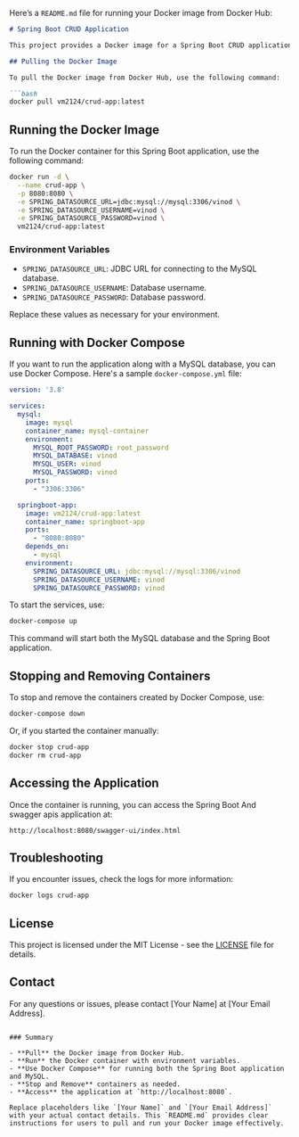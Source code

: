 Here’s a `README.md` file for running your Docker image from Docker Hub:

```markdown
# Spring Boot CRUD Application

This project provides a Docker image for a Spring Boot CRUD application. This image has been published to Docker Hub and can be easily pulled and run.

## Pulling the Docker Image

To pull the Docker image from Docker Hub, use the following command:

```bash
docker pull vm2124/crud-app:latest
```

## Running the Docker Image

To run the Docker container for this Spring Boot application, use the following command:

```bash
docker run -d \
  --name crud-app \
  -p 8080:8080 \
  -e SPRING_DATASOURCE_URL=jdbc:mysql://mysql:3306/vinod \
  -e SPRING_DATASOURCE_USERNAME=vinod \
  -e SPRING_DATASOURCE_PASSWORD=vinod \
  vm2124/crud-app:latest
```

### Environment Variables

- `SPRING_DATASOURCE_URL`: JDBC URL for connecting to the MySQL database.
- `SPRING_DATASOURCE_USERNAME`: Database username.
- `SPRING_DATASOURCE_PASSWORD`: Database password.

Replace these values as necessary for your environment.

## Running with Docker Compose

If you want to run the application along with a MySQL database, you can use Docker Compose. Here's a sample `docker-compose.yml` file:

```yaml
version: '3.8'

services:
  mysql:
    image: mysql
    container_name: mysql-container
    environment:
      MYSQL_ROOT_PASSWORD: root_password
      MYSQL_DATABASE: vinod
      MYSQL_USER: vinod
      MYSQL_PASSWORD: vinod
    ports:
      - "3306:3306"

  springboot-app:
    image: vm2124/crud-app:latest
    container_name: springboot-app
    ports:
      - "8080:8080"
    depends_on:
      - mysql
    environment:
      SPRING_DATASOURCE_URL: jdbc:mysql://mysql:3306/vinod
      SPRING_DATASOURCE_USERNAME: vinod
      SPRING_DATASOURCE_PASSWORD: vinod
```

To start the services, use:

```bash
docker-compose up
```

This command will start both the MySQL database and the Spring Boot application.

## Stopping and Removing Containers

To stop and remove the containers created by Docker Compose, use:

```bash
docker-compose down
```

Or, if you started the container manually:

```bash
docker stop crud-app
docker rm crud-app
```

## Accessing the Application

Once the container is running, you can access the Spring Boot And swagger apis application at:

```plaintext
http://localhost:8080/swagger-ui/index.html
```

## Troubleshooting

If you encounter issues, check the logs for more information:

```bash
docker logs crud-app
```

## License

This project is licensed under the MIT License - see the [LICENSE](LICENSE) file for details.

## Contact

For any questions or issues, please contact [Your Name] at [Your Email Address].

```

### Summary

- **Pull** the Docker image from Docker Hub.
- **Run** the Docker container with environment variables.
- **Use Docker Compose** for running both the Spring Boot application and MySQL.
- **Stop and Remove** containers as needed.
- **Access** the application at `http://localhost:8080`.

Replace placeholders like `[Your Name]` and `[Your Email Address]` with your actual contact details. This `README.md` provides clear instructions for users to pull and run your Docker image effectively.
